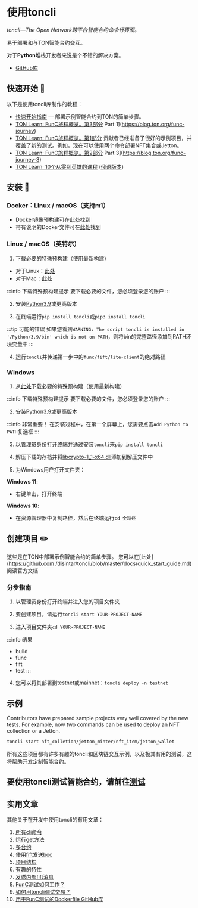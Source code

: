 # 使用toncli

_toncli—The Open Network跨平台智能合约命令行界面。_

易于部署和与TON智能合约交互。

对于**Python**堆栈开发者来说是个不错的解决方案。

- [GitHub库](https://github.com/disintar/toncli)

## 快速开始 📌

以下是使用toncli库制作的教程：

- [快速开始指南](https://github.com/disintar/toncli/blob/master/docs/quick_start_guide.md) — 部署示例智能合约到TON的简单步骤。
- [TON Learn: FunC旅程概览。第3部分](https://blog.ton.org/func-journey-3) Part 1](https://blog.ton.org/func-journey)
- [TON Learn: FunC旅程概览。第1部分](https://blog.ton.org/func-journey) 贡献者已经准备了很好的示例项目，并覆盖了新的测试。例如，现在可以使用两个命令部署NFT集合或Jetton。
- [TON Learn: FunC旅程概览。第2部分](https://blog.ton.org/func-journey-2) Part 3](https://blog.ton.org/func-journey-3)
- [TON Learn: 10个从零到英雄的课程](https://github.com/romanovichim/TonFunClessons_Eng) ([俄语版本](https://github.com/romanovichim/TonFunClessons_ru))

## 安装 💾

### Docker：Linux / macOS（支持m1）

- Docker镜像预构建可在[此处](https://hub.docker.com/r/trinketer22/func_docker/)找到
- 带有说明的Docker文件可在[此处](https://github.com/Trinketer22/func_docker)找到

### Linux / macOS（英特尔）

1. 下载必要的特殊预构建（使用最新构建）

- 对于Linux：[此处](https://github.com/SpyCheese/ton/actions/workflows/ubuntu-compile.yml?query=branch%3Atoncli-local++)
- 对于Mac：[此处](https://github.com/SpyCheese/ton/actions/workflows/macos-10.15-compile.yml?query=branch%3Atoncli-local)

:::info 下载特殊预构建提示
要下载必要的文件，您必须登录您的账户
:::

2. 安装[Python3.9](https://www.python.org/downloads/)或更高版本

3. 在终端运行`pip install toncli`或`pip3 install toncli`

:::tip 可能的错误
如果您看到`WARNING: The script toncli is installed in '/Python/3.9/bin' which is not on PATH`，则将bin的完整路径添加到PATH环境变量中
:::

4. 运行`toncli`并传递第一步中的`func/fift/lite-client`的绝对路径

### Windows

1. 从[此处](https://github.com/SpyCheese/ton/actions/workflows/win-2019-compile.yml?query=branch%3Atoncli-local)下载必要的特殊预构建（使用最新构建）

:::info 下载特殊预构建提示
要下载必要的文件，您必须登录您的账户
:::

2. 安装[Python3.9](https://www.python.org/downloads/)或更高版本

:::info 非常重要！
在安装过程中，在第一个屏幕上，您需要点击`Add Python to PATH`复选框
:::

3. 以管理员身份打开终端并通过安装`toncli`来`pip install toncli`

4. 解压下载的存档并将[libcrypto-1_1-x64.dll](https://disk.yandex.ru/d/BJk7WPwr_JT0fw)添加到解压文件中

5. 为Windows用户打开文件夹：

**Windows 11**:

- 右键单击，打开终端

**Windows 10**:

- 在资源管理器中复制路径，然后在终端运行`cd 全路径`

## 创建项目 ✏️

这些是在TON中部署示例智能合约的简单步骤。
您可以在[此处](https://github.com
/disintar/toncli/blob/master/docs/quick_start_guide.md)阅读官方文档

### 分步指南

1. 以管理员身份打开终端并进入您的项目文件夹

2. 要创建项目，请运行`toncli start YOUR-PROJECT-NAME`

3. 进入项目文件夹`cd YOUR-PROJECT-NAME`

:::info 结果

- build
- func
- fift
- test
  :::

4. 您可以将其部署到testnet或mainnet：`toncli deploy -n testnet`

## 示例

Contributors have prepared sample projects very well covered by the new tests. For example, now two commands can be used to deploy an NFT collection or a Jetton.

```bash
toncli start nft_colletion/jetton_minter/nft_item/jetton_wallet
```

所有这些项目都有许多有趣的toncli和区块链交互示例，以及极其有用的测试，这将帮助开发定制智能合约。

## 要使用toncli测试智能合约，请前往[测试](/develop/smart-contracts/testing/toncli)

## 实用文章

其他关于在开发中使用toncli的有用文章：

1. [所有cli命令](https://github.com/disintar/toncli/blob/master/docs/advanced/commands.md)
2. [运行get方法](https://github.com/disintar/toncli/blob/master/docs/advanced/get_methods.md)
3. [多合约](https://github.com/disintar/toncli/blob/master/docs/advanced/multiple_contracts.md)
4. [使用fift发送boc](https://github.com/disintar/toncli/blob/master/docs/advanced/send_boc_with_fift.md)
5. [项目结构](https://github.com/disintar/toncli/blob/master/docs/advanced/project_structure.md)
6. [有趣的特性](https://github.com/disintar/toncli/blob/master/docs/advanced/intresting_features.md)
7. [发送内部fift消息](https://github.com/disintar/toncli/blob/master/docs/advanced/send_fift_internal.md)
8. [FunC测试如何工作？](https://github.com/disintar/toncli/blob/master/docs/advanced/func_tests_new.md)
9. [如何用toncli调试交易？](https://github.com/disintar/toncli/blob/master/docs/advanced/transaction_debug.md)
10. [用于FunC测试的Dockerfile GitHub库](https://github.com/Trinketer22/func_docker)
